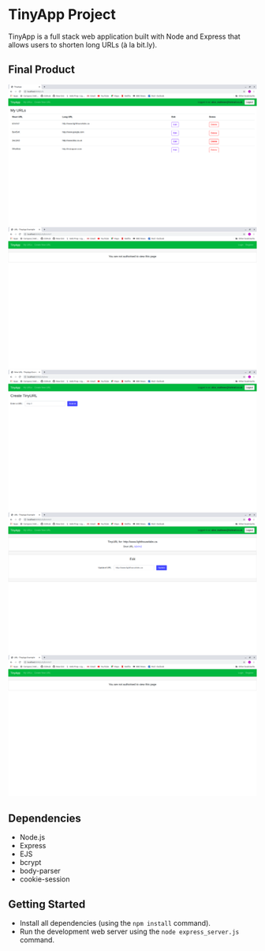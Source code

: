 # TinyApp Project

TinyApp is a full stack web application built with Node and Express that allows users to shorten long URLs (à la bit.ly).

## Final Product

!["Screenshot of /urls pages when user is logged in. It shows a list of the users urls"](https://github.com/AliceMathews/tinyapp/blob/master/docs/urls.png)
!["Screenshot of /urls page if the user is not logged in"](https://github.com/AliceMathews/tinyapp/blob/master/docs/errorpage.png)
!["Screenshot of create URL page"](https://github.com/AliceMathews/tinyapp/blob/master/docs/createURL.png)
!["screenshot of the show URL page, which shows the information about the URL and allows the user to edit, if this URL belongs to them"](https://github.com/AliceMathews/tinyapp/blob/master/docs/editpage.png)
!["Screenshot of the error page that renders with a specific message to the user depending on the error"](https://github.com/AliceMathews/tinyapp/blob/master/docs/errorpage.png)

## Dependencies

- Node.js
- Express
- EJS
- bcrypt
- body-parser
- cookie-session

## Getting Started

- Install all dependencies (using the `npm install` command).
- Run the development web server using the `node express_server.js` command.